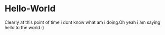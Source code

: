 # Hello-World
Clearly at this point of time i dont know what am i doing.Oh yeah i am saying hello to the world :)
